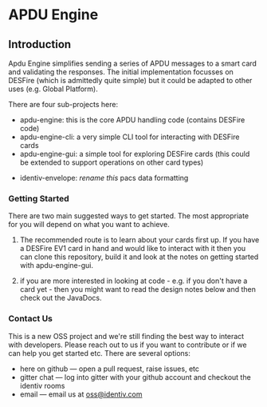 APDU Engine
===========

Introduction
------------

Apdu Engine simplifies sending a series of APDU messages to a smart card and
validating the responses. The initial implementation focusses on DESFire (which
is admittedly quite simple) but it could be adapted to other uses (e.g. Global
Platform).

There are four sub-projects here:

* apdu-engine: this is the core APDU handling code (contains DESFire code)
* apdu-engine-cli: a very simple CLI tool for interacting with DESFire cards
* apdu-engine-gui: a simple tool for exploring DESFire cards (this could be
  extended to support operations on other card types)
- identiv-envelope: *rename this* pacs data formatting

### Getting Started

There are two main suggested ways to get started. The most appropriate for you
will depend on what you want to achieve.

1. The recommended route is to learn about your cards first up. If you have a
   DESFire EV1 card in hand and would like to interact with it then you can
   clone this repository, build it and look at the notes on getting started
   with apdu-engine-gui.

2. if you are more interested in looking at code - e.g. if you don't have a
   card yet - then you might want to read the design notes below and then check
   out the JavaDocs.

### Contact Us

This is a new OSS project and we're still finding the best way to interact with
developers. Please reach out to us if you want to contribute or if we can help you get started etc. There are several options:

* here on github &mdash; open a pull request, raise issues, etc
* gitter chat &mdash; log into gitter with your github account and checkout the
  identiv rooms
* email &mdash; email us at oss@identiv.com


